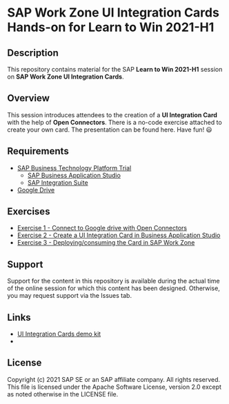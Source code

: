 # SAP Work Zone UI Integration Cards Hands-on for Learn to Win 2021-H1

## Description
This repository contains material for the SAP **Learn to Win 2021-H1** session on **SAP Work Zone UI Integration Cards**.

## Overview
This session introduces attendees to the creation of a **UI Integration Card** with the help of **Open Connectors**. There is a no-code exercise attached to create your own card. The presentation can be found here.
Have fun! :smiley:

## Requirements
* [SAP Business Technology Platform Trial](/Exercise1/readme.md#register-your-sap-business-technology-platform-trial-account)
   * [SAP Business Application Studio](/Exercise1/readme.md#activate-the-business-application-studio)
   * [SAP Integration Suite](/Exercise1/readme.md#activate-open-connectors)
* [Google Drive](/Exercise1/readme.md#prepare-your-google-drive)


## Exercises
* [Exercise 1 - Connect to Google drive with Open Connectors](/Exercise2/readme.md)
* [Exercise 2 - Create a UI Integration Card in Business Application Studio](/Exercise3/readme.md)
* [Exercise 3 - Deploying/consuming the Card in SAP Work Zone](/Exercise4/readme.md)


## Support
Support for the content in this repository is available during the actual time of the online session for which this content has been designed. Otherwise, you may request support via the Issues tab.

## Links
* [UI Integration Cards demo kit](https://sapui5.hana.ondemand.com/sdk/test-resources/sap/ui/integration/demokit/cardExplorer/index.html)
* []()

## License
Copyright (c) 2021 SAP SE or an SAP affiliate company. All rights reserved. This file is licensed under the Apache Software License, version 2.0 except as noted otherwise in the LICENSE file.
